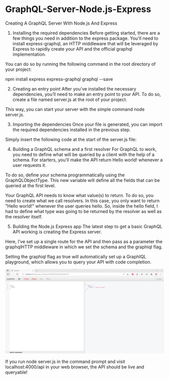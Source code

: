 # GraphQL-Server-Node.js-Express

Creating A GraphQL Server With Node.js And Express

1. Installing the required dependencies
   Before getting started, there are a few things you need in addition to the express package. You'll need to install express-graphql, an HTTP middleware that will be leveraged by Express to rapidly create your API and the official graphql implementation.

You can do so by running the following command in the root directory of your project:

npm install express express-graphql graphql --save

2. Creating an entry point
   After you've installed the necessary dependencies, you’ll need to make an entry point to your API. To do so, create a file named server.js at the root of your project.

This way, you can start your server with the simple command node server.js.

3. Importing the dependencies
   Once your file is generated, you can import the required dependencies installed in the previous step.

Simply insert the following code at the start of the server.js file:

4. Building a GraphQL schema and a first resolver
   For GraphQL to work, you need to define what will be queried by a client with the help of a schema. For starters, you’ll make the API return Hello world! whenever a user requests it.

To do so, define your schema programmatically using the GraphQLObjectType. This new variable will define all the fields that can be queried at the first level.

Your GraphQL API needs to know what value(s) to return. To do so, you need to create what we call resolvers. In this case, you only want to return "Hello world!" whenever the user queries hello. So, inside the hello field, I had to define what type was going to be returned by the resolver as well as the resolver itself.

5. Building the Node.js Express app
   The latest step to get a basic GraphQL API working is creating the Express server.

Here, I’ve set up a single route for the API and then pass as a parameter the graphqlHTTP middleware in which we set the schema and the graphiql flag.

Setting the graphiql flag as true will automatically set up a GraphIQL playground, which allows you to query your API with code completion.

<img src='./relatedImages/main1.png'>

If you run node server.js in the command prompt and visit localhost:4000/api in your web browser, the API should be live and queryable!
